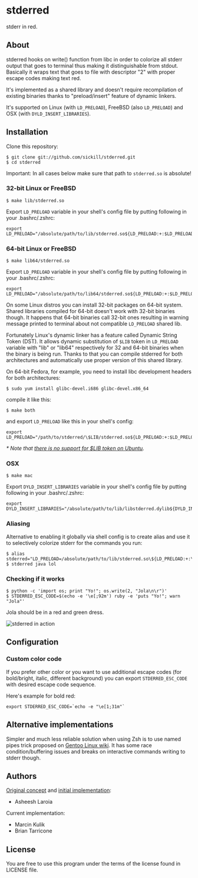 # stderred

stderr in red.

## About

stderred hooks on write() function from libc in order to colorize all
stderr output that goes to terminal thus making it distinguishable from stdout.
Basically it wraps text that goes to file with descriptor "2" with proper
escape codes making text red.

It's implemented as a shared library and doesn't require recompilation of
existing binaries thanks to "preload/insert" feature of dynamic linkers.

It's supported on Linux (with `LD_PRELOAD`), FreeBSD (also `LD_PRELOAD`) and
OSX (with `DYLD_INSERT_LIBRARIES`).

## Installation

Clone this repository:

    $ git clone git://github.com/sickill/stderred.git
    $ cd stderred

Important: In all cases below make sure that path to `stderred.so` is absolute!

### 32-bit Linux or FreeBSD

    $ make lib/stderred.so

Export `LD_PRELOAD` variable in your shell's config file by putting following
in your .bashrc/.zshrc:

    export
    LD_PRELOAD="/absolute/path/to/lib/stderred.so${LD_PRELOAD:+:$LD_PRELOAD}"

### 64-bit Linux or FreeBSD

    $ make lib64/stderred.so

Export `LD_PRELOAD` variable in your shell's config file by putting following
in your .bashrc/.zshrc:

    export LD_PRELOAD="/absolute/path/to/lib64/stderred.so${LD_PRELOAD:+:$LD_PRELOAD}"

On some Linux distros you can install 32-bit packages on 64-bit system.  Shared
libraries compiled for 64-bit doesn't work with 32-bit binaries though. It
happens that 64-bit binaries call 32-bit ones resulting in warning message
printed to terminal about not compatible `LD_PRELOAD` shared lib.

Fortunately Linux's dynamic linker has a feature called Dynamic String Token
(DST). It allows dynamic substitution of `$LIB` token in `LD_PRELOAD` variable
with "lib" or "lib64" respectively for 32 and 64-bit binaries when the binary
is being run. Thanks to that you can compile stderred for both architectures
and automatically use proper version of this shared library.

On 64-bit Fedora, for example, you need to install libc development headers for
both architectures:

    $ sudo yum install glibc-devel.i686 glibc-devel.x86_64

compile it like this:

    $ make both

and export `LD_PRELOAD` like this in your shell's config:

    export LD_PRELOAD="/path/to/stderred/\$LIB/stderred.so${LD_PRELOAD:+:$LD_PRELOAD}"

_\* Note that [there is no support for $LIB token on Ubuntu](http://comments.gmane.org/gmane.comp.lib.glibc.user/974)._

### OSX

    $ make mac

Export `DYLD_INSERT_LIBRARIES` variable in your shell's config file by putting following
in your .bashrc/.zshrc:

    export DYLD_INSERT_LIBRARIES="/absolute/path/to/lib/libstderred.dylib${DYLD_INSERT_LIBRARIES:+:$DYLD_INSERT_LIBRARIES}"

### Aliasing

Alternative to enabling it globally via shell config is to create alias and
use it to selectively colorize stderr for the commands you run:

    $ alias stderred="LD_PRELOAD=/absolute/path/to/lib/stderred.so\${LD_PRELOAD:+:\$LD_PRELOAD}"
    $ stderred java lol

### Checking if it works

    $ python -c 'import os; print "Yo!"; os.write(2, "Jola\n\r")'
    $ STDERRED_ESC_CODE=$(echo -e '\e[;92m') ruby -e 'puts "Yo!"; warn "Jola"'

Jola should be in a red and green dress.

![stderred in action](https://github.com/downloads/cehoffman/stderred/stderred.png)

## Configuration

### Custom color code

If you prefer other color or you want to use additional escape codes
(for bold/bright, italic, different background) you can export
`STDERRED_ESC_CODE` with desired escape code sequence.

Here's example for bold red:

    export STDERRED_ESC_CODE=`echo -e "\e[1;31m"`

## Alternative implementations

Simpler and much less reliable solution when using Zsh is to use named pipes
trick proposed on
[Gentoo Linux wiki](http://en.gentoo-wiki.com/wiki/Zsh#Colorize_STDERR).
It has some race condition/buffering issues and breaks on interactive commands
writing to stderr though.

## Authors

[Original concept](http://www.asheesh.org/note/software/stderred.html) and
[initial implementation](http://git.asheesh.org/?p=zzz/colorize-stderr.git;a=summary):

* Asheesh Laroia

Current implementation:

* Marcin Kulik
* Brian Tarricone

## License

You are free to use this program under the terms of the license found in
LICENSE file.
